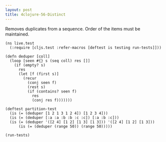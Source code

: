 ```yaml
---
layout: post
title: 4clojure-56-Distinct
---
```


Removes duplicates from a sequence. Order of the items must be maintained.

<pre><code class="language-klipse">(ns live.test
  (:require [cljs.test :refer-macros [deftest is testing run-tests]]))

(defn deduper [coll]
  (loop [seen #{} s (seq coll) res []]
    (if (empty? s)
      res
      (let [f (first s)]
        (recur
          (conj seen f)
          (rest s)
          (if (contains? seen f)
            res
            (conj res f)))))))
  
(deftest partition-test
  (is (= (deduper [1 2 1 3 1 2 4]) [1 2 3 4]))
  (is (= (deduper [:a :a :b :b :c :c]) [:a :b :c]))
  (is (= (deduper '([2 4] [1 2] [1 3] [1 3])) '([2 4] [1 2] [1 3]))
      (is (= (deduper (range 50)) (range 50)))))

(run-tests)
</code></pre>
